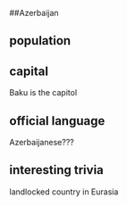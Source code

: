 ##Azerbaijan
## population


## capital
Baku is the capitol

 
## official language
Azerbaijanese???

## interesting trivia
landlocked country in Eurasia



